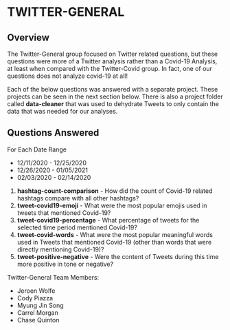# TWITTER-GENERAL
## Overview
The Twitter-General group focused on Twitter related questions, but these questions were more of a Twitter analysis rather than a Covid-19 Analysis, at least when compared with the Twitter-Covid group. In fact, one of our questions does not analyze covid-19 at all! 

Each of the below questions was answered with a separate project. These projects can be seen in the next section below. There is also a project folder called **data-cleaner** that was used to dehydrate Tweets to only contain the data that was needed for our analyses.

## Questions Answered
For Each Date Range
* 12/11/2020 - 12/25/2020
* 12/26/2020 - 01/05/2021
* 02/03/2020 - 02/14/2020

1. **hashtag-count-comparison** - How did the count of Covid-19 related hashtags compare with all other hashtags?
2. **tweet-covid19-emoji** - What were the most popular emojis used in tweets that mentioned Covid-19? 
3. **tweet-covid19-percentage** - What percentage of tweets for the selected time period mentioned Covid-19?
4. **tweet-covid-words** - What were the most popular meaningful words used in Tweets that mentioned Covid-19 (other than words that were directly mentioning Covid-19)?
5. **tweet-positive-negative** - Were the content of Tweets during this time more positive in tone or negative?

Twitter-General Team Members:
- Jeroen Wolfe
- Cody Piazza
- Myung Jin Song
- Carrel Morgan
- Chase Quinton






